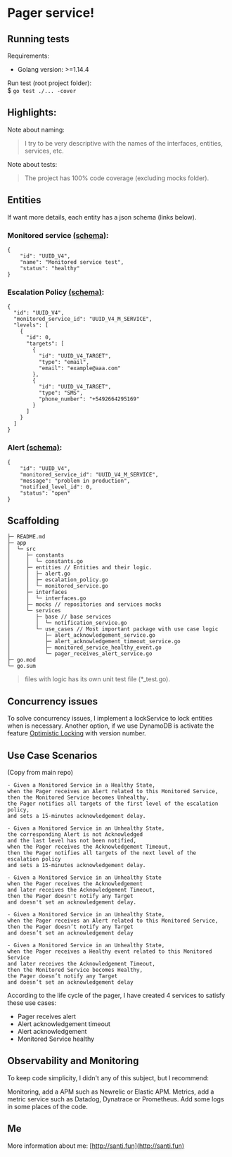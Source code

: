 
# Pager service!

## Running tests
Requirements:
- Golang version: >=1.14.4

Run test (root project folder):  
$ `go test ./... -cover`


## Highlights: 
Note about naming:
> I try to be very descriptive with the names of the interfaces, entities, services, etc.

Note about tests:
> The project has 100% code coverage (excluding mocks folder).


## Entities
If want more details, each entity has a json schema (links below).
### Monitored service [(schema)](https://www.jsonschemavalidator.net/s/XfVpdHvc):
```
{
    "id": "UUID_V4",
    "name": "Monitored service test",
    "status": "healthy"
}
```
### Escalation Policy [(schema)](https://www.jsonschemavalidator.net/s/9X6WDAvW):
```
{
  "id": "UUID_V4",
  "monitored_service_id": "UUID_V4_M_SERVICE",
  "levels": [
    {
      "id": 0,
      "targets": [
        {
          "id": "UUID_V4_TARGET",
          "type": "email",
          "email": "example@aaa.com"
        },
        {
          "id": "UUID_V4_TARGET",
          "type": "SMS",
          "phone_number": "+5492664295169"
        }
      ]
    }
  ]
}
```
### Alert [(schema)](https://www.jsonschemavalidator.net/s/J0cyzg1F):
```
{
    "id": "UUID_V4",
    "monitored_service_id": "UUID_V4_M_SERVICE",
    "message": "problem in production",
    "notified_level_id": 0,
    "status": "open"
}
```

## Scaffolding 
```
├─ README.md
├─ app
│  └─ src
│     ├─ constants
│     │  └─ constants.go
│     ├─ entities // Entities and their logic.
│     │  ├─ alert.go
│     │  ├─ escalation_policy.go
│     │  └─ monitored_service.go
│     ├─ interfaces 
│     │  └─ interfaces.go
│     ├─ mocks // repositories and services mocks
│     └─ services
│        ├─ base // base services
│        │  └─ notification_service.go
│        └─ use_cases // Most important package with use case logic
│           ├─ alert_acknowledgement_service.go
│           ├─ alert_acknowledgement_timeout_service.go
│           ├─ monitored_service_healthy_event.go
│           └─ pager_receives_alert_service.go
├─ go.mod
└─ go.sum
``` 
> files with logic has its own unit test file (*_test.go).

## Concurrency issues
To solve concurrency issues, I implement a lockService to lock entities when is necessary. Another option, if we use DynamoDB is activate the feature [Optimistic Locking](https://docs.aws.amazon.com/amazondynamodb/latest/developerguide/DynamoDBMapper.OptimisticLocking.html) with version number.


## Use Case Scenarios
(Copy from main repo)
```
- Given a Monitored Service in a Healthy State,
when the Pager receives an Alert related to this Monitored Service,
then the Monitored Service becomes Unhealthy,
the Pager notifies all targets of the first level of the escalation policy,
and sets a 15-minutes acknowledgement delay.

- Given a Monitored Service in an Unhealthy State,
the corresponding Alert is not Acknowledged
and the last level has not been notified,
when the Pager receives the Acknowledgement Timeout,
then the Pager notifies all targets of the next level of the escalation policy
and sets a 15-minutes acknowledgement delay.

- Given a Monitored Service in an Unhealthy State
when the Pager receives the Acknowledgement
and later receives the Acknowledgement Timeout,
then the Pager doesn't notify any Target
and doesn't set an acknowledgement delay.

- Given a Monitored Service in an Unhealthy State,
when the Pager receives an Alert related to this Monitored Service,
then the Pager doesn’t notify any Target
and doesn’t set an acknowledgement delay

- Given a Monitored Service in an Unhealthy State,
when the Pager receives a Healthy event related to this Monitored Service
and later receives the Acknowledgement Timeout,
then the Monitored Service becomes Healthy,
the Pager doesn’t notify any Target
and doesn’t set an acknowledgement delay
```

According to the life cycle of the pager, I have created 4 services to satisfy these use cases:
- Pager receives alert
- Alert acknowledgement timeout
- Alert acknowledgement
- Monitored Service healthy

## Observability and Monitoring
To keep code simplicity, I didn't any of this subject, but I recommend: 

Monitoring, add a APM such as Newrelic or Elastic APM.
Metrics, add a metric service such as Datadog, Dynatrace or Prometheus.
Add some logs in some places of the code.

## Me
More information about me: [http://santi.fun](http://santi.fun)
